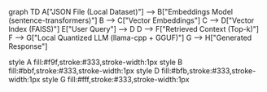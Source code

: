 graph TD
  A["JSON File (Local Dataset)"] --> B["Embeddings Model (sentence-transformers)"]
  B --> C["Vector Embeddings"]
  C --> D["Vector Index (FAISS)"]
  E["User Query"] --> D
  D --> F["Retrieved Context (Top-k)"]
  F --> G["Local Quantized LLM (llama-cpp + GGUF)"]
  G --> H["Generated Response"]

  style A fill:#f9f,stroke:#333,stroke-width:1px
  style B fill:#bbf,stroke:#333,stroke-width:1px
  style D fill:#bfb,stroke:#333,stroke-width:1px
  style G fill:#fff,stroke:#333,stroke-width:1px

